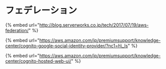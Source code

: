 # フェデレーション



{% embed url="http://blog.serverworks.co.jp/tech/2017/07/19/aws-federation/" %}

{% embed url="https://aws.amazon.com/jp/premiumsupport/knowledge-center/cognito-google-social-identity-provider/?nc1=h\_ls" %}

{% embed url="https://aws.amazon.com/jp/premiumsupport/knowledge-center/cognito-hosted-web-ui/" %}

